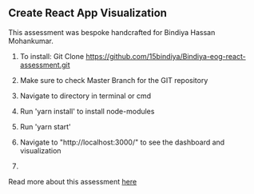 ## Create React App Visualization

This assessment was bespoke handcrafted for Bindiya Hassan Mohankumar.

1) To install: Git Clone https://github.com/15bindiya/Bindiya-eog-react-assessment.git 

2) Make sure to check Master Branch for the GIT repository

3) Navigate to directory in terminal or cmd

4) Run 'yarn install' to install node-modules

5) Run 'yarn start'

6) Navigate to "http://localhost:3000/" to see the dashboard and visualization
7) 
Read more about this assessment [here](https://react.eogresources.com)
